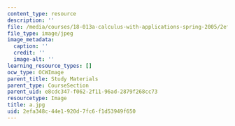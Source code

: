 ```yaml
---
content_type: resource
description: ''
file: /media/courses/18-013a-calculus-with-applications-spring-2005/2efa348c44e1920d7fc6f1d53949f650_a.jpg
file_type: image/jpeg
image_metadata:
  caption: ''
  credit: ''
  image-alt: ''
learning_resource_types: []
ocw_type: OCWImage
parent_title: Study Materials
parent_type: CourseSection
parent_uid: e8cdc347-f062-2f11-96ad-2879f268cc73
resourcetype: Image
title: a.jpg
uid: 2efa348c-44e1-920d-7fc6-f1d53949f650
---
```

